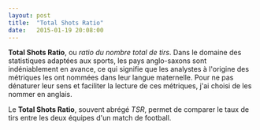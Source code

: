 ```yaml
---
layout: post
title:  "Total Shots Ratio"
date:   2015-01-19 20:08:00
---
```


**Total Shots Ratio**, ou *ratio du nombre total de tirs*. Dans le domaine des statistiques adaptées aux sports, les pays anglo-saxons sont indéniablement en avance, ce qui signifie que les analystes à l'origine des métriques les ont nommées dans leur langue maternelle. Pour ne pas dénaturer leur sens et faciliter la lecture de ces métriques, j'ai choisi de les nommer en anglais.

Le **Total Shots Ratio**, souvent abrégé *TSR*, permet de comparer le taux de tirs entre les deux équipes d'un match de football.

<div id="ranking"></div>

<script type="text/javascript" src="/js/posts/2015-01-19-total-shots-ratio.js"></script>

<script type="text/javascript">

   ranking_hist("#ranking", "fig. 1 - Classement par TSR");
</script>
